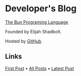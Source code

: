 
# Developer's Blog

[The Bun Programing Language](../README.md)

Founded by Elijah Shadbolt.

Hosted by [GitHub](https://github.com/).

## Links

[First Post](./posts/2020-03-03-The-Beginning-of-Bun.md) • [All Posts](./posts.md) • [Latest Post](./posts/2020-04-14-Given-Cpp-Features.md)
